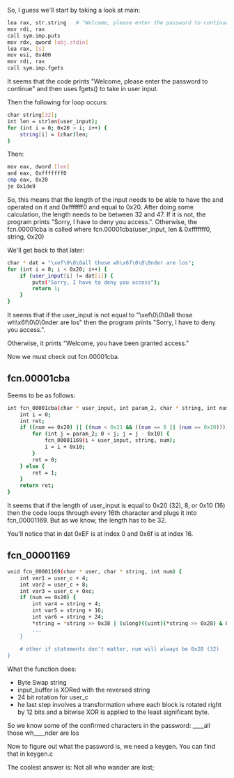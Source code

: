 So, I guess we'll start by taking a look at main:

```bash
lea rax, str.string   # "Welcome, please enter the password to continue."
mov rdi, rax
call sym.imp.puts
mov rdx, qword [obj.stdin]
lea rax, [s]
mov esi, 0x400
mov rdi, rax
call sym.imp.fgets
```

It seems that the code prints "Welcome, please enter the password to continue" and then uses fgets() to take in user input.

Then the following for loop occurs:

```bash
char string[32];
int len = strlen(user_input);
for (int i = 0; 0x20 > i; i++) {
	string[i] = (char)len;
}
```
Then:

```bash
mov eax, dword [len]
and eax, 0xfffffff0
cmp eax, 0x20
je 0x1de9
```

So, this means that the length of the input needs to be able to have the and operated on it and 0xfffffff0 and equal to 0x20. After doing some calculation, the length needs to be between 32 and 47. If it is not, the program prints "Sorry, I have to deny you access.".
Otherwise, the fcn.00001cba is called where fcn.00001cba(user_input, len & 0xfffffff0, string, 0x20)

We'll get back to that later:

```bash
char * dat = "\xef\0\0\0all those wh\x6f\0\0\0nder are los";
for (int i = 0; i < 0x20; i++) {
	if (user_input[i] != dat[i]) {
    	puts("Sorry, I have to deny you access");
    	return 1;
	}
}
```

It seems that if the user_input is not equal to "\xef\0\0\0all those wh\x6f\0\0\0nder are los" then the program prints "Sorry, I have to deny you access.".

Otherwise, it prints "Welcome, you have been granted access."

Now we must check out fcn.00001cba.

## fcn.00001cba

Seems to be as follows:

```bash
int fcn_00001cba(char * user_input, int param_2, char * string, int num) {
	int i = 0;
	int ret;
	if ((num == 0x20) || ((num < 0x21 && ((num == 8 || (num == 0x10)))))) {
		for (int j = param_2; 0 < j; j = j - 0x10) {
			fcn_00001169(i + user_input, string, num);
			i = i + 0x10;
		}
		ret = 0;
	} else {
		ret = 1;
	}
	return ret;
}
```

It seems that if the length of user_input is equal to 0x20 (32), 8, or 0x10 (16) then the code loops through every 16th character and plugs it into fcn_00001169. But as we know, the length has to be 32.

You'll notice that in dat 0xEF is at index 0 and 0x6f is at index 16.
## fcn_00001169

```bash
void fcn_00001169(char * user, char * string, int num) {
	int var1 = user_c + 4;
	int var2 = user_c + 8;
	int var3 = user_c + 0xc;
	if (num == 0x20) {
		int var4 = string + 4;
		int var5 = string + 16;
		int var6 = string + 24;
		*string = *string >> 0x38 | (ulong)((uint)(*string >> 0x28) & 0xff00) | (ulong)((uint)(*string >> 0x18) & 0xff0000) | (ulong)((uint)(*string >> 8) & 0xff000000) | (*string & 0xff000000) << 8 | (*string & 0xff0000) << 0x18 | (*string & 0xff00) << 0x28 | *string << 0x38;
		...
	}
	
	# other if statements don't matter, num will always be 0x20 (32)
}
```

What the function does:
- Byte Swap string
- input_buffer is XORed with the reversed string
- 24 bit rotation for user_c
- he last step involves a transformation where each block is rotated right by 12 bits and a bitwise XOR is applied to the least significant byte.

So we know some of the confirmed characters in the password:
____all those wh____nder are los

Now to figure out what the password is, we need a keygen. You can find that in keygen.c

The coolest answer is: Not all who wander are lost;
